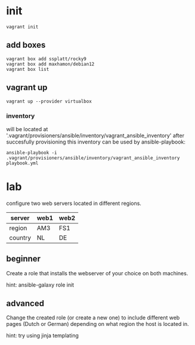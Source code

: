 # init 
    vagrant init
    
## add boxes
    vagrant box add ssplatt/rocky9
    vagrant box add maxhamon/debian12
    vagrant box list
## vagrant up
    vagrant up --provider virtualbox

### inventory
will be located at '.vagrant/provisioners/ansible/inventory/vagrant_ansible_inventory' after succesfully provisioning
this inventory can be used by ansible-playbook:

    ansible-playbook -i .vagrant/provisioners/ansible/inventory/vagrant_ansible_inventory playbook.yml 

# lab
configure two web servers located in different regions. 

|server   |web1   |web2   |
|---|---|---|
|region   |AM3   |FS1   |
|country   |NL   |DE   |

## beginner
Create a role that installs the webserver of your choice on both machines.

hint: ansible-galaxy role init 

## advanced
Change the created role (or create a new one) to include different web pages (Dutch or German) depending on what region the host is located in.  

hint: try using jinja templating
